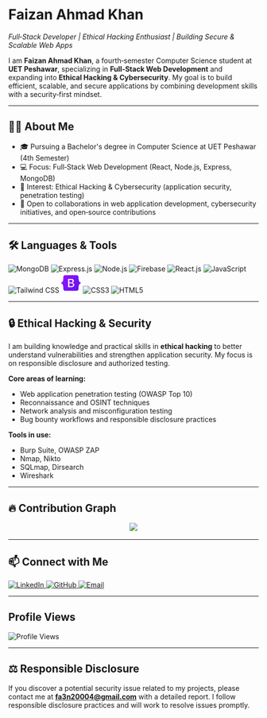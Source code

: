 # Faizan Ahmad Khan
*Full‑Stack Developer | Ethical Hacking Enthusiast | Building Secure & Scalable Web Apps*

I am **Faizan Ahmad Khan**, a fourth‑semester Computer Science student at **UET Peshawar**, specializing in **Full‑Stack Web Development** and expanding into **Ethical Hacking & Cybersecurity**. My goal is to build efficient, scalable, and secure applications by combining development skills with a security‑first mindset.

---

## 👨‍💻 About Me

- 🎓 Pursuing a Bachelor's degree in Computer Science at UET Peshawar (4th Semester)
- 💻 Focus: Full‑Stack Web Development (React, Node.js, Express, MongoDB)
- 🔐 Interest: Ethical Hacking & Cybersecurity (application security, penetration testing)
- 🤝 Open to collaborations in web application development, cybersecurity initiatives, and open‑source contributions

---

## 🛠️ Languages & Tools

<p align="left">
  <img width="24" height="40" src="https://img.icons8.com/external-tal-revivo-color-tal-revivo/24/external-mongodb-a-cross-platform-document-oriented-database-program-logo-color-tal-revivo.png" alt="MongoDB"/>
  <img src="https://img.icons8.com/color/50/express-js.png" height="40" alt="Express.js" />
  <img src="https://img.icons8.com/color/48/nodejs.png" height="40" alt="Node.js" />
  <img src="https://img.icons8.com/color/48/firebase.png" height="40" alt="Firebase" />
  <img src="https://cdn.jsdelivr.net/gh/devicons/devicon/icons/react/react-original.svg" height="40" alt="React.js" />
  <img src="https://cdn.jsdelivr.net/gh/devicons/devicon/icons/javascript/javascript-original.svg" height="40" alt="JavaScript" />
  <img src="https://img.icons8.com/color/48/tailwind_css.png" height="40" alt="Tailwind CSS" />
  <img src="https://github.com/devicons/devicon/blob/v2.16.0/icons/bootstrap/bootstrap-original.svg" height="40" alt="Bootstrap" />
  <img src="https://cdn.jsdelivr.net/gh/devicons/devicon/icons/css3/css3-original.svg" height="40" alt="CSS3" />
  <img src="https://cdn.jsdelivr.net/gh/devicons/devicon/icons/html5/html5-original.svg" height="40" alt="HTML5" />
</p>

---

## 🔒 Ethical Hacking & Security

I am building knowledge and practical skills in **ethical hacking** to better understand vulnerabilities and strengthen application security. My focus is on responsible disclosure and authorized testing.

**Core areas of learning:**
- Web application penetration testing (OWASP Top 10)
- Reconnaissance and OSINT techniques
- Network analysis and misconfiguration testing
- Bug bounty workflows and responsible disclosure practices

**Tools in use:**
- Burp Suite, OWASP ZAP
- Nmap, Nikto
- SQLmap, Dirsearch
- Wireshark

---

## 🔥 Contribution Graph

<p align="center">
  <img src="https://github-readme-activity-graph.vercel.app/graph?username=faizan-ahmad5&theme=tokyo-night&hide_border=true" />
</p>

---

## 📫 Connect with Me

<p>
  <a href="https://www.linkedin.com/in/faizan-ahmad-khan5/" target="_blank">
    <img src="https://img.shields.io/badge/LinkedIn-blue?style=for-the-badge&logo=linkedin" alt="LinkedIn" />
  </a>
  <a href="https://github.com/faizan-ahmad5" target="_blank">
    <img src="https://img.shields.io/badge/GitHub-black?style=for-the-badge&logo=github" alt="GitHub" />
  </a>
  <a href="mailto:fa3n20004@gmail.com" target="_blank">
    <img src="https://img.shields.io/badge/Email-red?style=for-the-badge&logo=gmail" alt="Email" />
  </a>
</p>

---

## Profile Views

<p align="left">
  <img src="https://komarev.com/ghpvc/?username=faizan-ahmad5&color=blue" alt="Profile Views" />
</p>

---

## ⚖️ Responsible Disclosure

If you discover a potential security issue related to my projects, please contact me at **fa3n20004@gmail.com** with a detailed report. I follow responsible disclosure practices and will work to resolve issues promptly.



